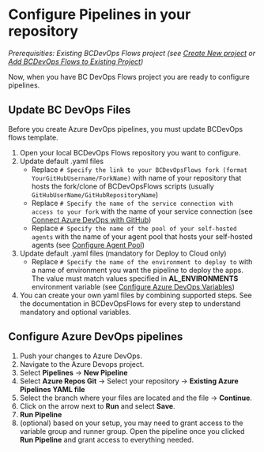 # Configure Pipelines in your repository

_Prerequisities: Existing BCDevOps Flows project (see [Create New project](./CreateNewProject.md) or [Add BCDevOps Flows to Existing Project](./AddBCDevOpsFlowsToExistingProject.md))_

Now, when you have BC DevOps Flows project you are ready to configure pipelines.

## Update BC DevOps Files

Before you create Azure DevOps pipelines, you must update BCDevOps flows template.

1. Open your local BCDevOps Flows repository you want to configure.
1. Update default .yaml files
    - Replace `# Specify the link to your BCDevOpsFlows fork (format YourGitHubUsername/ForkName)` with name of your repository that hosts the fork/clone of BCDevOpsFlows scripts (usually `GitHubUserName/GitHubRepositoryName`)
    - Replace `# Specify the name of the service connection with access to your fork` with the name of your service connection (see [Connect Azure DevOps with GitHub](./HowToStart/ConnectAzureDevOpsWithGitHub.md))
    - Replace `# Specify the name of the pool of your self-hosted agents` with the name of your agent pool that hosts your self-hosted agents (see [Configure Agent Pool](./HowToStart/ConfigureAgentPool.md))
1. Update default .yaml files (mandatory for Deploy to Cloud only)
    - Replace `# Specify the name of the environment to deploy to` with a name of environment you want the pipeline to deploy the apps. The value must match values specified in **AL_ENVIRONMENTS** environment variable (see [Configure Azure DevOps Variables](./HowToStart/ConfigAzureDevOpsVariables.md))
1. You can create your own yaml files by combining supported steps. See the documentation in BCDevOpsFlows for every step to understand mandatory and optional variables.

## Configure Azure DevOps pipelines

1. Push your changes to Azure DevOps.
1. Navigate to the Azure Devops project.
1. Select **Pipelines** -> **New Pipeline**
1. Select **Azure Repos Git** -> Select your repository -> **Existing Azure Pipelines YAML file**
1. Select the branch where your files are located and the file -> **Continue**.
1. Click on the arrow next to **Run** and select **Save**.
1. **Run Pipeline**
1. (optional) based on your setup, you may need to grant access to the variable group and runner group. Open the pipeline once you clicked **Run Pipeline** and grant access to everything needed.

